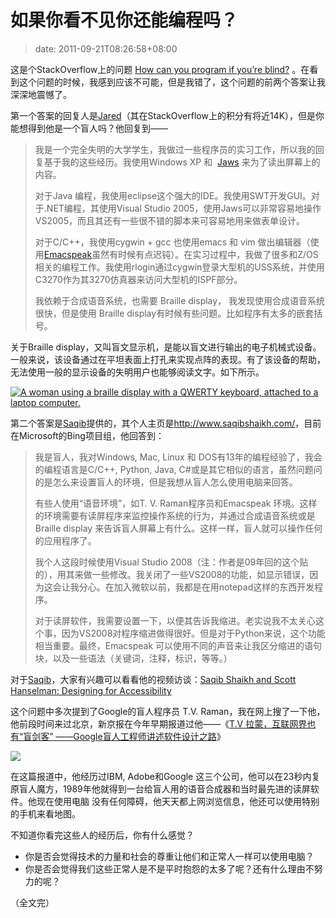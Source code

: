 # 如果你看不见你还能编程吗？
>date: 2011-09-21T08:26:58+08:00


这是个StackOverflow上的问题 [How can you program if you’re blind?](http://stackoverflow.com/questions/118984/how-can-you-program-if-youre-blind "How can you program if you're blind?") 。在看到这个问题的时候，我感到应该不可能，但是我错了，这个问题的前两个答案让我深深地震憾了。


第一个答案的回复人是[Jared](http://stackoverflow.com/users/14744/jared)（其在StackOverflow上的积分有将近14K），但是你能想得到他是一个盲人吗？他回复到——



> 我是一个完全失明的大学学生，我做过一些程序员的实习工作，所以我的回复基于我的这些经历。我使用Windows XP 和  [Jaws](http://freedomscientific.com/products/fs/jaws-product-page.asp) 来为了读出屏幕上的内容。
> 
> 
> 对于Java 编程，我使用eclipse这个强大的IDE。我使用SWT开发GUI。对于.NET编程，其使用Visual Studio 2005，使用Jaws可以非常容易地操作VS2005，而且其还有一些很不错的脚本来可容易地用来做表单设计。
> 
> 
> 对于C/C++，我使用cygwin + gcc 也使用emacs 和 vim 做出编辑器（使用[Emacspeak](http://emacspeak.sourceforge.net/)虽然有时候有点迟钝）。在实习过程中，我做了很多和Z/OS相关的编程工作。我使用rlogin通过cygwin登录大型机的USS系统，并使用C3270作为其3270仿真器来访问大型机的ISPF部分。
> 
> 
> 我依赖于合成语音系统，也需要 Braille display， 我发现使用合成语音系统很快，但是使用 Braille display有时候有些问题。比如程序有太多的嵌套括号。
> 
> 


关于Braille display，又叫盲文显示机，是能以盲文进行输出的电子机械式设备。一般来说，该设备通过在平坦表面上打孔来实现点阵的表现。有了该设备的帮助，无法使用一般的显示设备的失明用户也能够阅读文字。如下所示。



[![A woman using a braille display with a QWERTY keyboard, attached to a laptop computer.](http://www.afb.org/afbpress/Image.asp?ImageID=aw050607fig1)](https://www.google.com.hk/search?q=Braille+display&hl=zh-CN&safe=strict&prmd=ivns&tbm=isch&tbo=u&source=univ&sa=X&ei=zrV4Tt6YOemtiQfRkIzhDA&ved=0CDMQsAQ&biw=1280&bih=677)


第二个答案是[Saqib](http://stackoverflow.com/users/56241/saqib)提供的，其个人主页是<http://www.saqibshaikh.com/>，目前在Microsoft的Bing项目组，他回答到：



> 我是盲人，我对Windows, Mac, Linux 和 DOS有13年的编程经验了，我会的编程语言是C/C++, Python, Java, C#或是其它相似的语言，虽然问题问的是怎么来设置盲人的环境，但是我想从盲人怎么使用电脑来回答。
> 
> 
> 有些人使用“语音环境”，如T. V. Raman程序员和Emacspeak 环境。这样的环境需要有读屏程序来监控操作系统的行为，并通过合成语音系统或是Braille display 来告诉盲人屏幕上有什么。这样一样，盲人就可以操作任何的应用程序了。
> 
> 
> 我个人这段时候使用Visual Studio 2008（注：作者是09年回的这个贴的），用其来做一些修改。我关闭了一些VS2008的功能，如显示错误，因为这会让我分心。在加入微软以前，我都是在用notepad这样的东西开发程序。
> 
> 
> 对于读屏软件，我需要设置一下，以便其告诉我缩进。老实说我不太关心这个事，因为VS2008对程序缩进做得很好。但是对于Python来说，这个功能相当重要。最终，Emacspeak 可以使用不同的声音来让我区分缩进的语句块，以及一些语法（关键词，注释，标识，等等。）
> 
> 


对于[Saqib](http://stackoverflow.com/users/56241/saqib)，大家有兴趣可以看看他的视频访谈：[Saqib Shaikh and Scott Hanselman: Designing for Accessibility](http://channel9.msdn.com/blogs/dan/saqib-shaikh-and-scott-hanselman-designing-for-accessibility)


这个问题中多次提到了Google的盲人程序员 T.V. Raman，我在网上搜了一下他，他前段时间来过北京，新京报在今年早期报道过他——《[T.V 拉蒙，互联网界也有“盲剑客” ——Google盲人工程师讲述软件设计之路](http://epaper.bjnews.com.cn/html/2011-01/16/content_192258.htm)》


![](http://epaper.bjnews.com.cn/images/2011-01/16/B13/b13116cb001.gif)


在这篇报道中，他经历过IBM, Adobe和Google 这三个公司，他可以在23秒内复原盲人魔方，1989年他就得到一台给盲人用的语音合成器和当时最先进的读屏软件。他现在使用电脑 没有任何障碍，他天天都上网浏览信息，他还可以使用特别的手机来看地图。


不知道你看完这些人的经历后，你有什么感觉？


* 你是否会觉得技术的力量和社会的尊重让他们和正常人一样可以使用电脑？
* 你是否会觉得我们这些正常人是不是平时抱怨的太多了呢？还有什么理由不努力的呢？


（全文完）

